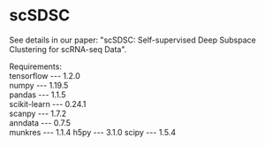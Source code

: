 # scSDSC

See details in our paper: "scSDSC: Self-supervised Deep Subspace Clustering for scRNA-seq Data".  

Requirements:  
tensorflow --- 1.2.0  
numpy --- 1.19.5  
pandas --- 1.1.5   
scikit-learn --- 0.24.1  
scanpy --- 1.7.2   
anndata --- 0.7.5  
munkres --- 1.1.4
h5py --- 3.1.0
scipy --- 1.5.4



